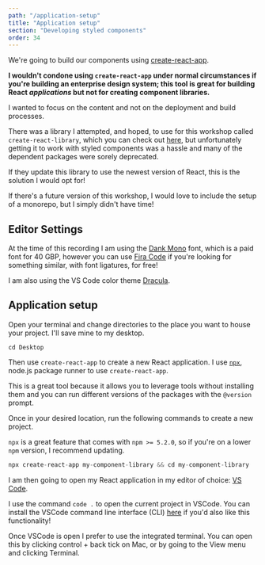 ```yaml
---
path: "/application-setup"
title: "Application setup"
section: "Developing styled components"
order: 34
---
```


We're going to build our components using [create-react-app](https://github.com/facebook/create-react-app).

**I wouldn't condone using `create-react-app` under normal circumstances if you're building an enterprise design system; this tool is great for building React _applications_ but not for creating component libraries.**

I wanted to focus on the content and not on the deployment and build processes.

There was a library I attempted, and hoped, to use for this workshop called `create-react-library`, which you can check out [here](https://www.npmjs.com/package/create-react-library), but unfortunately getting it to work with styled components was a hassle and many of the dependent packages were sorely deprecated.

If they update this library to use the newest version of React, this is the solution I would opt for!

If there's a future version of this workshop, I would love to include the setup of a monorepo, but I simply didn't have time!

## Editor Settings

At the time of this recording I am using the [Dank Mono](https://dank.sh/) font, which is a paid font for 40 GBP, however you can use [Fira Code](https://github.com/tonsky/FiraCode) if you're looking for something similar, with font ligatures, for free!

I am also using the VS Code color theme [Dracula](https://draculatheme.com/visual-studio-code/).

## Application setup

Open your terminal and change directories to the place you want to house your project. I'll save mine to my desktop.

```
cd Desktop
```

Then use `create-react-app` to create a new React application. I use [`npx`](https://nodejs.dev/the-npx-nodejs-package-runner), node.js package runner to use `create-react-app`.

This is a great tool because it allows you to leverage tools without installing them and you can run different versions of the packages with the `@version` prompt.

Once in your desired location, run the following commands to create a new project.

`npx` is a great feature that comes with `npm >= 5.2.0`, so if you're on a lower `npm` version, I recommend updating.

```js
npx create-react-app my-component-library && cd my-component-library
```

I am then going to open my React application in my editor of choice: [VS Code](https://code.visualstudio.com/docs/editor/command-line).

I use the command `code .` to open the current project in VSCode. You can install the VSCode command line interface (CLI) [here](https://code.visualstudio.com/docs/editor/command-line) if you'd also like this functionality!

Once VSCode is open I prefer to use the integrated terminal. You can open this by clicking control + back tick on Mac, or by going to the View menu and clicking Terminal.
